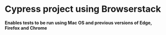 # Cypress project using Browserstack

**Enables tests to be run using Mac OS and previous versions of Edge, Firefox and Chrome**